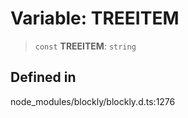 # Variable: TREEITEM

> `const` **TREEITEM**: `string`

## Defined in

node_modules/blockly/blockly.d.ts:1276
